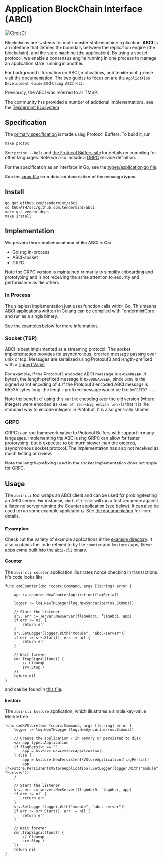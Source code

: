# Application BlockChain Interface (ABCI)

[![CircleCI](https://circleci.com/gh/tendermint/abci.svg?style=svg)](https://circleci.com/gh/tendermint/abci)

Blockchains are systems for multi-master state machine replication.
**ABCI** is an interface that defines the boundary between the replication engine (the blockchain),
and the state machine (the application).
By using a socket protocol, we enable a consensus engine running in one process
to manage an application state running in another.

For background information on ABCI, motivations, and tendermint, please visit [the documentation](http://tendermint.readthedocs.io/en/master/).
The two guides to focus on are the `Application Development Guide` and `Using ABCI-CLI`.

Previously, the ABCI was referred to as TMSP.

The community has provided a number of addtional implementations, see the [Tendermint Ecosystem](https://tendermint.com/ecosystem)

## Specification

The [primary specification](https://github.com/tendermint/abci/blob/master/types/types.proto)
is made using Protocol Buffers. To build it, run

```
make protoc
```

See `protoc --help` and [the Protocol Buffers site](https://developers.google.com/protocol-buffers)
for details on compiling for other languages. Note we also include a [GRPC](http://www.grpc.io/docs)
service definition.

For the specification as an interface in Go, see the
[types/application.go file](https://github.com/tendermint/abci/blob/master/types/application.go).

See the [spec file](specification.rst) for a detailed description of the message types.

## Install

```
go get github.com/tendermint/abci
cd $GOPATH/src/github.com/tendermint/abci
make get_vendor_deps
make install
```

## Implementation

We provide three implementations of the ABCI in Go:

- Golang in-process
- ABCI-socket
- GRPC

Note the GRPC version is maintained primarily to simplify onboarding and prototyping and is not receiving the same
attention to security and performance as the others

### In Process

The simplest implementation just uses function calls within Go.
This means ABCI applications written in Golang can be compiled with TendermintCore and run as a single binary.

See the [examples](#examples) below for more information.

### Socket (TSP)

ABCI is best implemented as a streaming protocol.
The socket implementation provides for asynchronous, ordered message passing over unix or tcp.
Messages are serialized using Protobuf3 and length-prefixed with a [signed Varint](https://developers.google.com/protocol-buffers/docs/encoding?csw=1#signed-integers)

For example, if the Protobuf3 encoded ABCI message is `0xDEADBEEF` (4 bytes), the length-prefixed message is `0x08DEADBEEF`, since `0x08` is the signed varint
encoding of `4`. If the Protobuf3 encoded ABCI message is 65535 bytes long, the length-prefixed message would be like `0xFEFF07...`.

Note the benefit of using this `varint` encoding over the old version (where integers were encoded as `<len of len><big endian len>` is that
it is the standard way to encode integers in Protobuf. It is also generally shorter.

### GRPC

GRPC is an rpc framework native to Protocol Buffers with support in many languages.
Implementing the ABCI using GRPC can allow for faster prototyping, but is expected to be much slower than
the ordered, asynchronous socket protocol. The implementation has also not received as much testing or review.

Note the length-prefixing used in the socket implementation does not apply for GRPC.

## Usage

The `abci-cli` tool wraps an ABCI client and can be used for probing/testing an ABCI server.
For instance, `abci-cli test` will run a test sequence against a listening server running the Counter application (see below).
It can also be used to run some example applications.
See [the documentation](http://tendermint.readthedocs.io/en/master/) for more details.

### Examples

Check out the variety of example applications in the [example directory](example/).
It also contains the code refered to by the `counter` and `kvstore` apps; these apps come
built into the `abci-cli` binary.

#### Counter

The `abci-cli counter` application illustrates nonce checking in transactions. It's code looks like:

```golang
func cmdCounter(cmd *cobra.Command, args []string) error {

	app := counter.NewCounterApplication(flagSerial)

	logger := log.NewTMLogger(log.NewSyncWriter(os.Stdout))

	// Start the listener
	srv, err := server.NewServer(flagAddrC, flagAbci, app)
	if err != nil {
		return err
	}
	srv.SetLogger(logger.With("module", "abci-server"))
	if err := srv.Start(); err != nil {
		return err
	}

	// Wait forever
	cmn.TrapSignal(func() {
		// Cleanup
		srv.Stop()
	})
	return nil
}
```

and can be found in [this file](cmd/abci-cli/abci-cli.go).

#### kvstore

The `abci-cli kvstore` application, which illustrates a simple key-value Merkle tree

```golang
func cmdKVStore(cmd *cobra.Command, args []string) error {
	logger := log.NewTMLogger(log.NewSyncWriter(os.Stdout))

	// Create the application - in memory or persisted to disk
	var app types.Application
	if flagPersist == "" {
		app = kvstore.NewKVStoreApplication()
	} else {
		app = kvstore.NewPersistentKVStoreApplication(flagPersist)
		app.(*kvstore.PersistentKVStoreApplication).SetLogger(logger.With("module", "kvstore"))
	}

	// Start the listener
	srv, err := server.NewServer(flagAddrD, flagAbci, app)
	if err != nil {
		return err
	}
	srv.SetLogger(logger.With("module", "abci-server"))
	if err := srv.Start(); err != nil {
		return err
	}

	// Wait forever
	cmn.TrapSignal(func() {
		// Cleanup
		srv.Stop()
	})
	return nil
}
```
